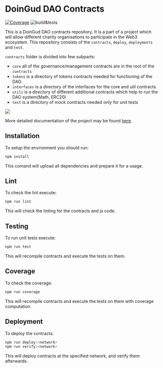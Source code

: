 # DoinGud DAO Contracts
[![Coverage](https://codecov.io/gh/Doingud/DAO/branch/main/graph/badge.svg?token=03f9e7ce-7248-4509-91a8-df83102f9044)](https://codecov.io/gh/Doingud/DAO) ![build&tests](https://github.com/Doingud/DAO/actions/workflows/ci-config.yml/badge.svg) 


This is a DoinGud DAO contracts repository. It is a part of a project which will allow different charity organisations 
to participate in the Web3 ecosystem. This repository consists of the `contracts`, `deploy`, `deployments` and `test`.

`contracts` folder is divided into few subparts:
- `core` all of the governance/management contracts are in the root of the `contracts`
- `tokens` is a directory of tokens contracts needed for functioning of the DAO.
- `interfaces` is a directory of the interfaces for the core and util contracts.
- `utils` is a directory of different additional contracts which help to run the DAO system(Math, ERC20)
- `test` is a directory of mock contracts needed only for unit tests

![](https://i.imgur.com/KzGxk6h.png)

More detailed documentation of the project may be found [here](https://hackmd.io/@TwtRuwCaRB-QzT6jG_XuNA/rJ2VFa2v5).


## Installation

To setup the environment you should run:

```bash
npm install
```

This comand will upload all dependencies and prepare it for a usage.

## Lint

To check the lint execute:

```bash
npm run lint
```

This will check the linting for the contracts and js code.

## Testing

To run unit tests execute:

```bash
npm run test
```

This will recompile contracts and execute the tests on them.

## Coverage

To check the coverage:

```bash
npm run coverage
```
This will recompile contracts and execute the tests on them with coverage computation.

## Deployment

To deploy the contracts:

```bash
npm run deploy:<network>
npm run verify:<network>
```
This will deploy contracts at the specified network, and verify them afterwards.


